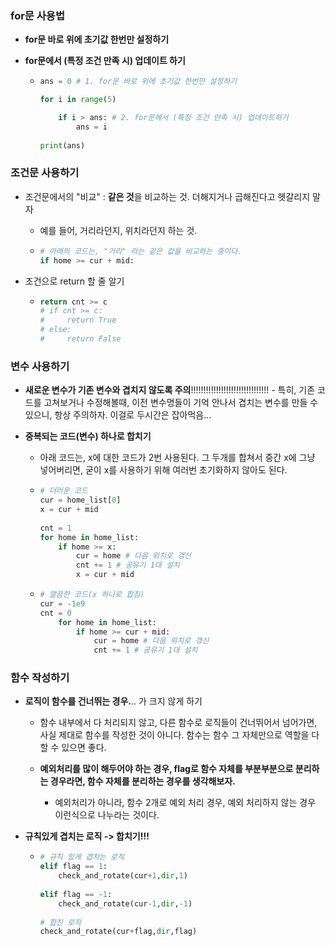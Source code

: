 ### for문 사용법

- **for문 바로 위에 초기값 한번만 설정하기**

- **for문에서 (특정 조건 만족 시) 업데이트 하기**

  - ```python
    ans = 0 # 1. for문 바로 위에 초기값 한번만 설정하기
    
    for i in range(5)
    
    	if i > ans: # 2. for문에서 (특정 조건 만족 시) 업데이트하기
    		ans = i
    	
    print(ans)
    ```




### 조건문 사용하기

- 조건문에서의 "비교" : **같은 것**을 비교하는 것. 더해지거나 곱해진다고 헷갈리지 말자

  - 예를 들어, 거리라던지, 위치라던지 하는 것. 

  - ```python
    # 아래의 코드는, "거리" 라는 같은 값을 비교하는 중이다.
    if home >= cur + mid:
    ```

    

- 조건으로 return 할 줄 알기

  - ```python
    return cnt >= c
    # if cnt >= c:
    #     return True
    # else:
    #     return False
    ```





### 변수 사용하기

- **새로운 변수가 기존 변수와 겹치지 않도록 주의**!!!!!!!!!!!!!!!!!!!!!!!!!!!!!!! - 특히, 기존 코드를 고쳐보거나 수정해볼때, 이전 변수명들이 기억 안나서 겹치는 변수를 만들 수 있으니, 항상 주의하자. 이걸로 두시간은 잡아먹음...



- **중복되는 코드(변수) 하나로 합치기**

  - 아래 코드는, x에 대한 코드가 2번 사용된다. 그 두개를 합쳐서 중간 x에 그냥 넣어버리면, 굳이 x를 사용하기 위해 여러번 초기화하지 않아도 된다.

  - ```python
    # 더러운 코드
    cur = home_list[0]
    x = cur + mid
        
    cnt = 1
    for home in home_list:
        if home >= x:
            cur = home # 다음 위치로 갱신
            cnt += 1 # 공유기 1대 설치
            x = cur + mid
    ```

  - ```python
    # 깔끔한 코드(x 하나로 합침)
    cur = -1e9
    cnt = 0
    	for home in home_list:
    		if home >= cur + mid:
    			cur = home # 다음 위치로 갱신
    			cnt += 1 # 공유기 1대 설치
    ```




### 함수 작성하기

- **로직이 함수를 건너뛰는 경우.**.. 가 크지 않게 하기

  - 함수 내부에서 다 처리되지 않고, 다른 함수로 로직들이 건너뛰어서 넘어가면, 사실 제대로 함수를 작성한 것이 아니다. 함수는 함수 그 자체만으로 역할을 다 할 수 있으면 좋다.

  - **예외처리를 많이 해두어야 하는 경우, flag로 함수 자체를 부분부분으로 분리하는 경우라면, 함수 자체를 분리하는 경우를 생각해보자.**

    - 예외처리가 아니라, 함수 2개로 예외 처리 경우, 예외 처리하지 않는 경우 이런식으로 나누라는 것이다.

    

- **규칙있게 겹치는 로직 -> 합치기!!!**

  - ```python
    # 규칙 있게 겹치는 로직
    elif flag == 1:
        check_and_rotate(cur+1,dir,1)
            
    elif flag == -1:
        check_and_rotate(cur-1,dir,-1)
        
    # 합친 로직
    check_and_rotate(cur+flag,dir,flag)
    ```

    
